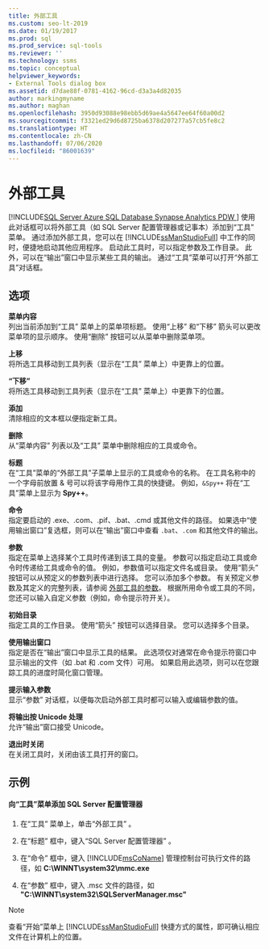 ```yaml
---
title: 外部工具
ms.custom: seo-lt-2019
ms.date: 01/19/2017
ms.prod: sql
ms.prod_service: sql-tools
ms.reviewer: ''
ms.technology: ssms
ms.topic: conceptual
helpviewer_keywords:
- External Tools dialog box
ms.assetid: d7dae88f-0781-4162-96cd-d3a3a4d82035
author: markingmyname
ms.author: maghan
ms.openlocfilehash: 3950d93088e98ebb5d69ae4a5647ee64f60a00d2
ms.sourcegitcommit: f3321ed29d6d8725ba6378d207277a57cb5fe8c2
ms.translationtype: HT
ms.contentlocale: zh-CN
ms.lasthandoff: 07/06/2020
ms.locfileid: "86001639"
---
```

# <a name="external-tools"></a>外部工具
[!INCLUDE[SQL Server Azure SQL Database Synapse Analytics PDW ](../../includes/applies-to-version/sql-asdb-asdbmi-asa-pdw.md)]
使用此对话框可以将外部工具（如 SQL Server 配置管理器或记事本）添加到“工具”  菜单。 通过添加外部工具，您可以在 [!INCLUDE[ssManStudioFull](../../includes/ssmanstudiofull-md.md)] 中工作的同时，便捷地启动其他应用程序。 启动此工具时，可以指定参数及工作目录。 此外，可以在“输出”窗口中显示某些工具的输出。 通过“工具”菜单可以打开“外部工具”对话框。  
  
## <a name="options"></a>选项  
**菜单内容**  
列出当前添加到“工具”  菜单上的菜单项标题。 使用“上移”  和“下移”  箭头可以更改菜单项的显示顺序。 使用“删除”  按钮可以从菜单中删除菜单项。  
  
**上移**  
将所选工具移动到工具列表（显示在“工具”  菜单上）中更靠上的位置。  
  
**“下移”**  
将所选工具移动到工具列表（显示在“工具”  菜单上）中更靠下的位置。  
  
**添加**  
清除相应的文本框以便指定新工具。  
  
**删除**  
从“菜单内容”  列表以及“工具”  菜单中删除相应的工具或命令。  
  
**标题**  
在“工具”菜单的“外部工具”子菜单上显示的工具或命令的名称。 在工具名称中的一个字母前放置 &amp; 号可以将该字母用作工具的快捷键。 例如，`&Spy++` 将在“工具”菜单上显示为 **Spy++**。  
  
**命令**  
指定要启动的 .exe、.com、.pif、.bat、.cmd 或其他文件的路径。 如果选中“使用输出窗口”复选框，则可以在“输出”窗口中查看 `.bat`、`.com` 和其他文件的输出。  
  
**参数**  
指定在菜单上选择某个工具时传递到该工具的变量。 参数可以指定启动工具或命令时传递给工具或命令的值。 例如，参数值可以指定文件名或目录。 使用“箭头”  按钮可以从预定义的参数列表中进行选择。 您可以添加多个参数。 有关预定义参数及其定义的完整列表，请参阅 [外部工具的参数](../../ssms/use-of-sql-server-features-and-capabilities-wwi-oltp.md)。 根据所用命令或工具的不同，您还可以输入自定义参数（例如，命令提示符开关）。  
  
**初始目录**  
指定工具的工作目录。 使用“箭头”  按钮可以选择目录。 您可以选择多个目录。  
  
**使用输出窗口**  
指定是否在“输出”窗口中显示工具的结果。 此选项仅对通常在命令提示符窗口中显示输出的文件（如 .bat 和 .com 文件）可用。 如果启用此选项，则可以在您跟踪工具的进度时简化窗口管理。  
  
**提示输入参数**  
显示“参数”  对话框，以便每次启动外部工具时都可以输入或编辑参数的值。  
  
**将输出按 Unicode 处理**  
允许“输出”窗口接受 Unicode。  
  
**退出时关闭**  
在关闭工具时，关闭由该工具打开的窗口。  
  
## <a name="example"></a>示例  
  
#### <a name="to-add-sql-server-configuration-manager-to-the-tools-menu"></a>向“工具”菜单添加 SQL Server 配置管理器  
  
1.  在“工具”  菜单上，单击“外部工具”  。  
  
2.  在“标题”  框中，键入“SQL Server 配置管理器”  。  
  
3.  在“命令”  框中，键入 [!INCLUDE[msCoName](../../includes/msconame_md.md)] 管理控制台可执行文件的路径，如 **C:\WINNT\system32\mmc.exe**  
  
4.  在“参数”  框中，键入 .msc 文件的路径，如 **"C:\WINNT\system32\SQLServerManager.msc"**  
  
> [!NOTE]  
> 查看“开始”菜单上 [!INCLUDE[ssManStudioFull](../../includes/ssmanstudiofull-md.md)] 快捷方式的属性，即可确认相应文件在计算机上的位置。  
